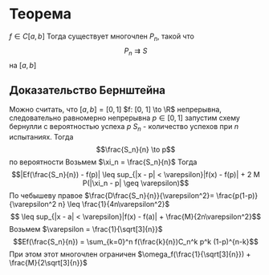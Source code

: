 # Теорема
$f \in C[a, b]$
Тогда существует многочлен $P_n$, такой что $$P_n \rightrightarrows S$$
на $[a, b]$
## Доказательство Бернштейна
Можно считать, что $[a, b] = [0, 1]$
$f: [0, 1] \to \R$ непрерывна, следовательно равномерно непрерывна
$p \in [0,1]$ запустим схему бернулли с вероятностью успеха $p$
$S_n$ - количество успехов при $n$ испытаниях. Тогда $$\frac{S_n}{n} \to p$$
по вероятности
Возьмем $\xi_n = \frac{S_n}{n}$
Тогда $$|Ef(\frac{S_n}{n}) - f(p)| \leq sup_{|x - p| < \varepsilon}|f(x) - f(p)| + 2 M P(|\xi_n - p| \geq \varepsilon)$$
По чебышеву правое $\frac{D\frac{S_n}{n}}{\varepsilon^2}= \frac{p(1-p)}{\varepsilon^2 n} \leq \frac{1}{4n\varepsilon^2}$
$$ \leq sup_{|x - a| < \varepsilon}|f(x) - f(a)| + \frac{M}{2n\varepsilon^2}$$
Возьмем $\varepsilon = \frac{1}{\sqrt[3]{n}}$
$$Ef(\frac{S_n}{n}) = \sum_{k=0}^n f(\frac{k}{n})C_n^k p^k (1-p)^{n-k}$$
При этом этот многочлен ограничен $\omega_f(\frac{1}{\sqrt[3]{n}}) + \frac{M}{2\sqrt[3]{n}}$ 

